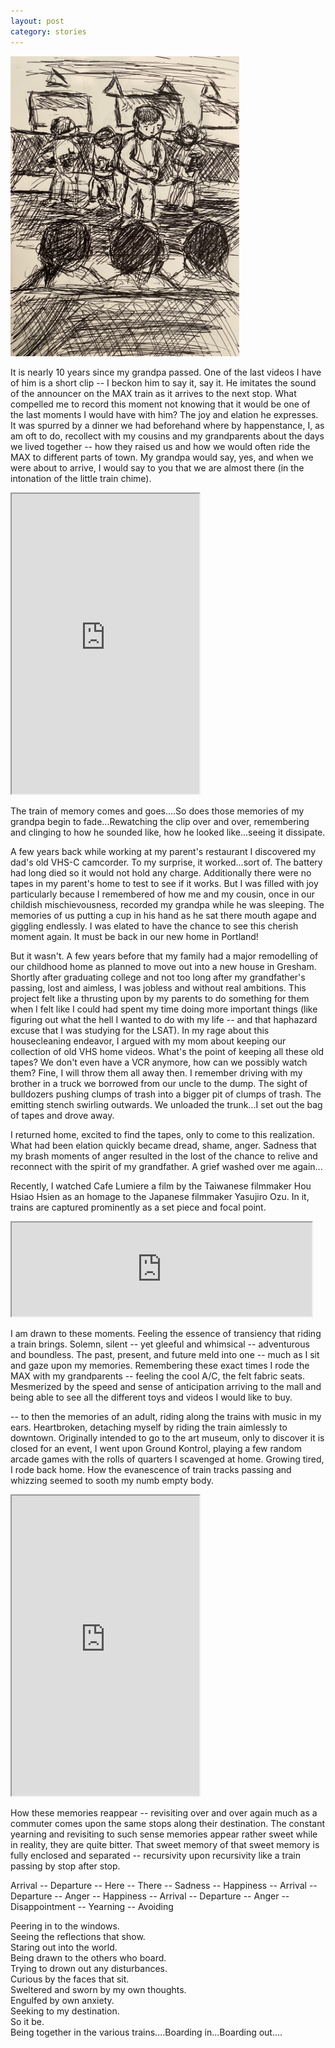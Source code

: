 ```yaml
---
layout: post
category: stories
---
```


<img src="https://raw.githubusercontent.com/benny-kuang/benny-kuang.github.io/gh-pages/_data/IMG_4310.jpg" height="480px">

It is nearly 10 years since my grandpa passed. One of the last videos I have of him is a short clip -- I beckon him to say it, say it. He imitates the sound of the announcer on the MAX train as it arrives to the next stop. What compelled me to record this moment not knowing that it would be one of the last moments I would have with him? The joy and elation he expresses. It was spurred by a dinner we had beforehand where by happenstance, I, as am oft to do, recollect with my cousins and my grandparents about the days we lived together -- how they raised us and how we would often ride the MAX to different parts of town. My grandpa would say, yes, and when we were about to arrive, I would say to you that we are almost there (in the intonation of the little train chime).

<iframe src="https://www.dropbox.com/s/fenodw1it3teonq/2015-01-24%2020.41.53.mov?raw=1" height="480px" allowfullscreen></iframe>


The train of memory comes and goes....So does those memories of my grandpa begin to fade...Rewatching the clip over and over, remembering and clinging to how he sounded like, how he looked like...seeing it dissipate.

A few years back while working at my parent's restaurant I discovered my dad's old VHS-C camcorder. To my surprise, it worked...sort of. The battery had long died so it would not hold any charge. Additionally there were no tapes in my parent's home to test to see if it works. But I was filled with joy particularly because I remembered of how me and my cousin, once in our childish mischievousness, recorded my grandpa while he was sleeping. The memories of us putting a cup in his hand as he sat there mouth agape and giggling endlessly. I was elated to have the chance to see this cherish moment again. It must be back in our new home in Portland! 

But it wasn't. A few years before that my family had a major remodelling of our childhood home as planned to move out into a new house in Gresham. Shortly after graduating college and not too long after my grandfather's passing, lost and aimless, I was jobless and without real ambitions. This project felt like a thrusting upon by my parents to do something for them when I felt like I could had spent my time doing more important things (like figuring out what the hell I wanted to do with my life -- and that haphazard excuse that I was studying for the LSAT). In my rage about this housecleaning endeavor, I argued with my mom about keeping our collection of old VHS home videos. What's the point of keeping all these old tapes? We don't even have a VCR anymore, how can we possibly watch them? Fine, I will throw them all away then. I remember driving with my brother in a truck we borrowed from our uncle to the dump. The sight of bulldozers pushing clumps of trash into a bigger pit of clumps of trash. The emitting stench swirling outwards. We unloaded the trunk...I set out the bag of tapes and drove away.

I returned home, excited to find the tapes, only to come to this realization. What had been elation quickly became dread, shame, anger. Sadness that my brash moments of anger resulted in the lost of the chance to relive and reconnect with the spirit of my grandfather. A grief washed over me again...

Recently, I watched Cafe Lumiere a film by the Taiwanese filmmaker Hou Hsiao Hsien as an homage to the Japanese filmmaker Yasujiro Ozu. In it, trains are captured prominently as a set piece and focal point.

<iframe src="https://www.dropbox.com/s/7zfprqwbfj0gohv/Caf%C3%A9%20Lumi%C3%A8re%20%282003%29%20Clip.mov?raw=1" width="480px" allowfullscreen></iframe>


I am drawn to these moments. Feeling the essence of transiency that riding a train brings. Solemn, silent -- yet gleeful and whimsical -- adventurous and boundless. The past, present, and future meld into one -- much as I sit and gaze upon my memories. Remembering these exact times I rode the MAX with my grandparents -- feeling the cool A/C, the felt fabric seats. Mesmerized by the speed and sense of anticipation arriving to the mall and being able to see all the different toys and videos I would like to buy. 

-- to then the memories of an adult, riding along the trains with music in my ears. Heartbroken, detaching myself by riding the train aimlessly to downtown. Originally intended to go to the art museum, only to discover it is closed for an event, I went upon Ground Kontrol, playing a few random arcade games with the rolls of quarters I scavenged at home. Growing tired, I rode back home. How the evanescence of train tracks passing and whizzing seemed to sooth my numb empty body.

<iframe src="https://www.dropbox.com/s/q7jmsdc0u1qnl2i/IMG_4166.MOV?raw=1" height="480px" allowfullscreen></iframe>


How these memories reappear -- revisiting over and over again much as a commuter comes upon the same stops along their destination. The constant yearning and revisiting to such sense memories appear rather sweet while in reality, they are quite bitter. That sweet memory of that sweet memory is fully enclosed and separated -- recursivity upon recursivity like a train passing by stop after stop.

Arrival -- Departure -- Here -- There -- Sadness -- Happiness -- Arrival -- Departure -- Anger -- Happiness -- Arrival -- Departure -- Anger -- Disappointment -- Yearning -- Avoiding

Peering in to the windows.<br>
Seeing the reflections that show. <br>
Staring out into the world. <br>
Being drawn to the others who board. <br>
Trying to drown out any disturbances. <br>
Curious by the faces that sit. <br>
Sweltered and sworn by my own thoughts. <br> 
Engulfed by own anxiety. <br>
Seeking to my destination. <br>
So it be. <Br>
Being together in the various trains....Boarding in...Boarding out....
